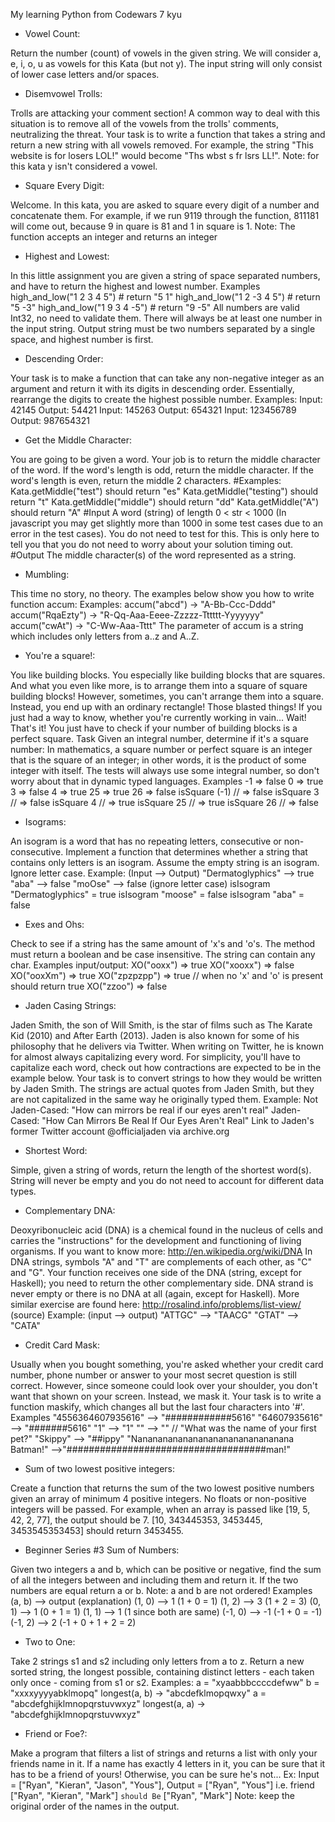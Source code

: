 My learning Python from Codewars
7 kyu

- Vowel Count:

Return the number (count) of vowels in the given string.
We will consider a, e, i, o, u as vowels for this Kata (but not y).
The input string will only consist of lower case letters and/or spaces.

- Disemvowel Trolls:

Trolls are attacking your comment section!
A common way to deal with this situation is to remove all of the vowels from the trolls' comments, neutralizing the threat.
Your task is to write a function that takes a string and return a new string with all vowels removed.
For example, the string "This website is for losers LOL!" would become "Ths wbst s fr lsrs LL!".
Note: for this kata y isn't considered a vowel.

- Square Every Digit:

Welcome. In this kata, you are asked to square every digit of a number and concatenate them.
For example, if we run 9119 through the function, 811181 will come out, because 9 in quare is 81 and 1 in square is 1.
Note: The function accepts an integer and returns an integer

- Highest and Lowest:

In this little assignment you are given a string of space separated numbers, and have to return the highest and lowest number.
Examples
high_and_low("1 2 3 4 5")  # return "5 1"
high_and_low("1 2 -3 4 5") # return "5 -3"
high_and_low("1 9 3 4 -5") # return "9 -5"
All numbers are valid Int32, no need to validate them.
There will always be at least one number in the input string.
Output string must be two numbers separated by a single space, and highest number is first.

- Descending Order:

Your task is to make a function that can take any non-negative integer as an argument and return it with its digits in
descending order. Essentially, rearrange the digits to create the highest possible number.
Examples:
Input: 42145 Output: 54421
Input: 145263 Output: 654321
Input: 123456789 Output: 987654321

- Get the Middle Character:

You are going to be given a word. Your job is to return the middle character of the word.
If the word's length is odd, return the middle character. If the word's length is even, return the middle 2 characters.
#Examples:
Kata.getMiddle("test") should return "es"
Kata.getMiddle("testing") should return "t"
Kata.getMiddle("middle") should return "dd"
Kata.getMiddle("A") should return "A"
#Input
A word (string) of length 0 < str < 1000 (In javascript you may get slightly more than 1000 in some
test cases due to an error in the test cases). You do not need to test for this.
This is only here to tell you that you do not need to worry about your solution timing out.
#Output
The middle character(s) of the word represented as a string.

- Mumbling:

This time no story, no theory. The examples below show you how to write function accum:
Examples:
accum("abcd") -> "A-Bb-Ccc-Dddd"
accum("RqaEzty") -> "R-Qq-Aaa-Eeee-Zzzzz-Tttttt-Yyyyyyy"
accum("cwAt") -> "C-Ww-Aaa-Tttt"
The parameter of accum is a string which includes only letters from a..z and A..Z.

- You're a square!:

You like building blocks. You especially like building blocks that are squares.
And what you even like more, is to arrange them into a square of square building blocks!
However, sometimes, you can't arrange them into a square. Instead, you end up with an ordinary rectangle!
Those blasted things! If you just had a way to know, whether you're currently working in vain… Wait!
That's it! You just have to check if your number of building blocks is a perfect square.
Task
Given an integral number, determine if it's a square number:
In mathematics, a square number or perfect square is an integer that is the square of an integer; in other words,
it is the product of some integer with itself.
The tests will always use some integral number, so don't worry about that in dynamic typed languages.
Examples
-1  =>  false
 0  =>  true
 3  =>  false
 4  =>  true
25  =>  true
26  =>  false
isSquare (-1) // => false
isSquare   3  // => false
isSquare   4  // => true
isSquare  25  // => true
isSquare  26  // => false

- Isograms:

An isogram is a word that has no repeating letters, consecutive or non-consecutive.
Implement a function that determines whether a string that contains only letters is an isogram.
Assume the empty string is an isogram. Ignore letter case.
Example: (Input --> Output)
"Dermatoglyphics" --> true "aba" --> false "moOse" --> false (ignore letter case)
isIsogram "Dermatoglyphics" = true
isIsogram "moose" = false
isIsogram "aba" = false

- Exes and Ohs:

Check to see if a string has the same amount of 'x's and 'o's.
The method must return a boolean and be case insensitive. The string can contain any char.
Examples input/output:
XO("ooxx") => true
XO("xooxx") => false
XO("ooxXm") => true
XO("zpzpzpp") => true // when no 'x' and 'o' is present should return true
XO("zzoo") => false

- Jaden Casing Strings:

Jaden Smith, the son of Will Smith, is the star of films such as
The Karate Kid (2010) and After Earth (2013).
Jaden is also known for some of his philosophy that he delivers via Twitter.
When writing on Twitter, he is known for almost always capitalizing every word.
For simplicity, you'll have to capitalize each word, check out how contractions are expected to be in the example below.
Your task is to convert strings to how they would be written by Jaden Smith.
The strings are actual quotes from Jaden Smith, but they are not capitalized in the same way he originally typed them.
Example:
Not Jaden-Cased: "How can mirrors be real if our eyes aren't real"
Jaden-Cased:     "How Can Mirrors Be Real If Our Eyes Aren't Real"
Link to Jaden's former Twitter account @officialjaden via archive.org

- Shortest Word:

Simple, given a string of words, return the length of the shortest word(s).
String will never be empty and you do not need to account for different data types.

- Complementary DNA:

Deoxyribonucleic acid (DNA) is a chemical found in the nucleus
of cells and carries the "instructions" for the development and functioning of living organisms.
If you want to know more: http://en.wikipedia.org/wiki/DNA
In DNA strings, symbols "A" and "T" are complements of each other, as "C" and "G".
Your function receives one side of the DNA (string, except for Haskell); you need to return the other complementary side.
DNA strand is never empty or there is no DNA at all (again, except for Haskell).
More similar exercise are found here: http://rosalind.info/problems/list-view/ (source)
Example: (input --> output)
"ATTGC" --> "TAACG"
"GTAT" --> "CATA"

- Credit Card Mask:

Usually when you bought something, you're asked whether your credit card number, phone number 
or answer to your most secret question is still correct. 
However, since someone could look over your shoulder, you don't want that shown on your screen. Instead, we mask it.
Your task is to write a function maskify, which changes all but the last four characters into '#'.
Examples
"4556364607935616" --> "############5616"
     "64607935616" -->      "#######5616"
               "1" -->                "1"
                "" -->                 ""
// "What was the name of your first pet?"
"Skippy" --> "##ippy"
"Nananananananananananananananana Batman!" -->"####################################man!"

- Sum of two lowest positive integers:

Create a function that returns the sum of the two lowest positive numbers given an array of minimum 4 positive integers. 
No floats or non-positive integers will be passed.
For example, when an array is passed like [19, 5, 42, 2, 77], the output should be 7.
[10, 343445353, 3453445, 3453545353453] should return 3453455.

- Beginner Series #3 Sum of Numbers:

Given two integers a and b, which can be positive or negative, 
find the sum of all the integers between and including them and return it. If the two numbers are equal return a or b.
Note: a and b are not ordered!
Examples (a, b) --> output (explanation)
(1, 0) --> 1 (1 + 0 = 1)
(1, 2) --> 3 (1 + 2 = 3)
(0, 1) --> 1 (0 + 1 = 1)
(1, 1) --> 1 (1 since both are same)
(-1, 0) --> -1 (-1 + 0 = -1)
(-1, 2) --> 2 (-1 + 0 + 1 + 2 = 2)

- Two to One:

Take 2 strings s1 and s2 including only letters from a to z. Return a new sorted string, 
the longest possible, containing distinct letters - each taken only once - coming from s1 or s2.
Examples:
a = "xyaabbbccccdefww"
b = "xxxxyyyyabklmopq"
longest(a, b) -> "abcdefklmopqwxy"
a = "abcdefghijklmnopqrstuvwxyz"
longest(a, a) -> "abcdefghijklmnopqrstuvwxyz"

- Friend or Foe?:

Make a program that filters a list of strings and returns a list with only your friends name in it.
If a name has exactly 4 letters in it, you can be sure that it has to be a friend of yours! 
Otherwise, you can be sure he's not...
Ex: Input = ["Ryan", "Kieran", "Jason", "Yous"], Output = ["Ryan", "Yous"]
i.e.
friend ["Ryan", "Kieran", "Mark"] `should Be` ["Ryan", "Mark"]
Note: keep the original order of the names in the output.


